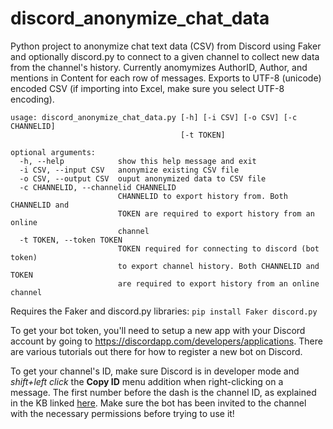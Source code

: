 # discord_anonymize_chat_data
 Python project to anonymize chat text data (CSV) from Discord using Faker and optionally discord.py to connect to a given channel to collect new data from the channel's history. Currently anomymizes AuthorID, Author, and mentions in Content for each row of messages. Exports to UTF-8 (unicode) encoded CSV (if importing into Excel, make sure you select UTF-8 encoding).

```
usage: discord_anonymize_chat_data.py [-h] [-i CSV] [-o CSV] [-c CHANNELID]
                                      [-t TOKEN]

optional arguments:
  -h, --help            show this help message and exit
  -i CSV, --input CSV   anonymize existing CSV file
  -o CSV, --output CSV  ouput anonymized data to CSV file
  -c CHANNELID, --channelid CHANNELID
                        CHANNELID to export history from. Both CHANNELID and
                        TOKEN are required to export history from an online
                        channel
  -t TOKEN, --token TOKEN
                        TOKEN required for connecting to discord (bot token)
                        to export channel history. Both CHANNELID and TOKEN
                        are required to export history from an online channel
```

Requires the Faker and discord.py libraries: `pip install Faker discord.py`

To get your bot token, you'll need to setup a new app with your Discord account by going to https://discordapp.com/developers/applications. There are various tutorials out there for how to register a new bot on Discord.

To get your channel's ID, make sure Discord is in developer mode and *shift+left click* the **Copy ID** menu addition when right-clicking on a message. The first number before the dash is the channel ID, as explained in the KB linked [here](https://support.discordapp.com/hc/en-us/articles/206346498-Where-can-I-find-my-User-Server-Message-ID-). Make sure the bot has been invited to the channel with the necessary permissions before trying to use it!
